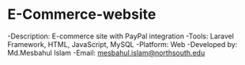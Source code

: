 # E-Commerce-website

-Description: E-commerce site with PayPal integration
-Tools: Laravel Framework, HTML, JavaScript, MySQL
-Platform: Web
-Developed by: Md.Mesbahul Islam
-Email: mesbahul.islam@northsouth.edu

